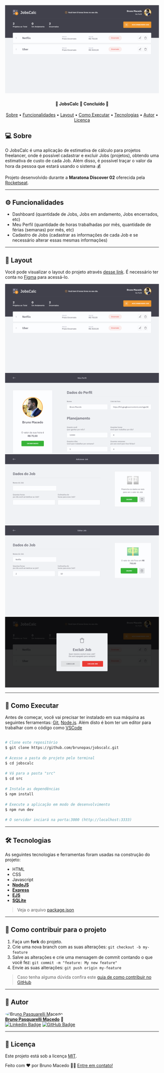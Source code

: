 <h1 align="center">
    <img alt="JobsCalc" title="#JobsCalc" src="./docs/screenshots/dashboard.index.png" />
</h1>

<h4 align="center"> 
	🚧  JobsCalc 🚀 Concluído 🚧
</h4>

<p align="center">
 <a href="#-sobre">Sobre</a> •
 <a href="#-funcionalidades">Funcionalidades</a> •
 <a href="#-layout">Layout</a> • 
 <a href="#-como-executar">Como Executar</a> • 
 <a href="#-tecnologias">Tecnologias</a> • 
 <a href="#-autor">Autor</a> • 
 <a href="#user-content--licença">Licença</a>
</p>


## 💻 Sobre
O JobsCalc é uma aplicação de estimativa de cálculo para projetos freelancer, onde é possível cadastrar e excluir Jobs (projetos), obtendo uma estimativa de custo de cada Job. Além disso, é possível traçar o valor da hora da pessoa que estará usando o sistema 💰

Projeto desenvolvido durante a **Maratona Discover 02** oferecida pela [Rocketseat](https://rocketseat.com.br/).

---

## ⚙️ Funcionalidades

- Dashboard (quantidade de Jobs, Jobs em andamento, Jobs encerrados, etc)
- Meu Perfil (quantidade de horas trabalhadas por mês, quantidade de férias (semanas) por mês, etc)
- Cadastro de Jobs (cadastrar as informações de cada Job e se necessário alterar essas mesmas informações)

---

## 🎨 Layout

Você pode visualizar o layout do projeto através [desse link](https://www.figma.com/file/s4fytPFbDiSkv4GPSfKaLE/Jobs-Planning). É necessário ter conta no [Figma](https://figma.com) para acessá-lo.

<img alt="JobsCalc" title="#JobsCalc" src="./docs/screenshots/dashboard.index.png" />
<img alt="JobsCalc" title="#JobsCalc" src="./docs/screenshots/user.profile.png" />
<img alt="JobsCalc" title="#JobsCalc" src="./docs/screenshots/job.new.png" />
<img alt="JobsCalc" title="#JobsCalc" src="./docs/screenshots/job.edit.png" />
<img alt="JobsCalc" title="#JobsCalc" src="./docs/screenshots/dashboard.delete.png" />

---

## 🚀 Como Executar

Antes de começar, você vai precisar ter instalado em sua máquina as seguintes ferramentas:
[Git](https://git-scm.com), [Node.js](https://nodejs.org/en/). 
Além disto é bom ter um editor para trabalhar com o código como [VSCode](https://code.visualstudio.com/)

```bash

# Clone este repositório
$ git clone https://github.com/brunopas/jobscalc.git

# Acesse a pasta do projeto pelo terminal
$ cd jobscalc

# Vá para a pasta "src"
$ cd src

# Instale as dependências
$ npm install

# Execute a aplicação em modo de desenvolvimento
$ npm run dev

# O servidor inciará na porta:3000 (http://localhost:3333)

```

---

## 🛠 Tecnologias

As seguintes tecnologias e ferramentas foram usadas na construção do projeto:

- HTML
- CSS
- Javascript
- **[NodeJS](https://nodejs.org/en/)**
- **[Express](https://expressjs.com/)**
- **[EJS](https://ejs.co/)**
- **[SQLite](https://github.com/mapbox/node-sqlite3)**

> Veja o arquivo [package.json](https://github.com/brunopas/jobscalc/blob/main/package.json)

---

## 💪 Como contribuir para o projeto

1. Faça um **fork** do projeto.
2. Crie uma nova branch com as suas alterações: `git checkout -b my-feature`
3. Salve as alterações e crie uma mensagem de commit contando o que você fez: `git commit -m "feature: My new feature"`
4. Envie as suas alterações: `git push origin my-feature`
> Caso tenha alguma dúvida confira este [guia de como contribuir no GitHub](./CONTRIBUTING.md)

---

## 🦸 Autor

<a href="https://www.linkedin.com/in/brunopasmacedo/"><img style="border-radius: 50%;" src="https://avatars.githubusercontent.com/u/82418515?v=4" width="100px;" alt="Bruno Pasquarelli Macedo"/></a>
<br />
<a href="https://www.linkedin.com/in/brunopasmacedo/" title="Bruno Pasquarelli Macedo"><b>Bruno Pasquarelli Macedo</b></a> 🚀<br />
[![Linkedin Badge](https://img.shields.io/badge/-LinkedIn-blue?style=flat-square&logo=Linkedin&logoColor=white&link=https://www.linkedin.com/in/tgmarinho/)](https://www.linkedin.com/in/brunopasmacedo/) 
[![GitHub Badge](https://img.shields.io/badge/-GitHub-black?style=flat-square&logo=GitHub&logoColor=white&link=https://github.com/brunopas)](https://github.com/brunopas)

---

## 📝 Licença

Este projeto está sob a licença [MIT](./LICENSE).

Feito com ❤️ por Bruno Macedo 👋🏽 [Entre em contato!](https://www.linkedin.com/in/brunopasmacedo/)
